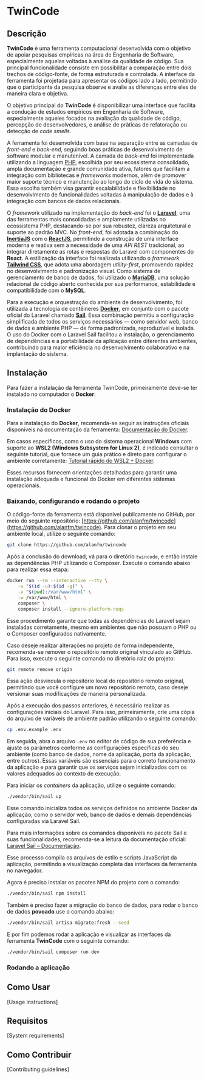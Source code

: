 # TwinCode

## Descrição

**TwinCode** é uma ferramenta computacional desenvolvida com o objetivo de apoiar pesquisas empíricas na área de Engenharia de Software, especialmente aquelas voltadas à análise da qualidade de código. Sua principal funcionalidade consiste em possibilitar a comparação entre dois trechos de código-fonte, de forma estruturada e controlada. A interface da ferramenta foi projetada para apresentar os códigos lado a lado, permitindo que o participante da pesquisa observe e avalie as diferenças entre eles de maneira clara e objetiva.

O objetivo principal do **TwinCode** é disponibilizar uma interface que facilita a condução de estudos empíricos em Engenharia de Software, especialmente aqueles focados na avaliação da qualidade de código, percepção de desenvolvedores, e análise de práticas de refatoração ou detecção de *code smells*.

A ferramenta foi desenvolvida com base na separação entre as camadas de *front-end* e *back-end*, seguindo boas práticas de desenvolvimento de software modular e manutenível. A camada de *back-end* foi implementada utilizando a linguagem [PHP](https://www.php.net/), escolhida por seu ecossistema consolidado, ampla documentação e grande comunidade ativa, fatores que facilitam a integração com bibliotecas e *frameworks* modernos, além de promover maior suporte técnico e manutenção ao longo do ciclo de vida do sistema. Essa escolha também visa garantir escalabilidade e flexibilidade no desenvolvimento de funcionalidades voltadas à manipulação de dados e à integração com bancos de dados relacionais.

O *framework* utilizado na implementação do *back-end* foi o [**Laravel**](https://laravel.com/), uma das ferramentas mais consolidadas e amplamente utilizadas no ecossistema PHP, destacando-se por sua robustez, clareza arquitetural e suporte ao padrão MVC. No *front-end*, foi adotada a combinação do [**InertiaJS**](https://inertiajs.com) com o [**ReactJS**](https://react.dev/), permitindo a construção de uma interface moderna e reativa sem a necessidade de uma *API REST* tradicional, ao integrar diretamente as rotas e respostas do Laravel com componentes do **React**. A estilização da interface foi realizada utilizando o *framework* [**Tailwind CSS**](https://tailwindcss.com/), que adota uma abordagem *utility-first*, promovendo rapidez no desenvolvimento e padronização visual. Como sistema de gerenciamento de banco de dados, foi utilizado o [**MariaDB**](https://mariadb.org/), uma solução relacional de código aberto conhecida por sua performance, estabilidade e compatibilidade com o **MySQL**.

Para a execução e orquestração do ambiente de desenvolvimento, foi utilizada a tecnologia de contêineres [**Docker**](https://www.docker.com/), em conjunto com o pacote oficial do Laravel chamado [**Sail**](https://laravel.com/docs/12.x/sail). Essa combinação permitiu a configuração simplificada de todos os serviços necessários — como servidor web, banco de dados e ambiente PHP — de forma padronizada, reproduzível e isolada. O uso do Docker com o Laravel Sail facilitou a instalação, o gerenciamento de dependências e a portabilidade da aplicação entre diferentes ambientes, contribuindo para maior eficiência no desenvolvimento colaborativo e na implantação do sistema.

## Instalação

Para fazer a instalação da ferramenta TwinCode, primeiramente deve-se ter instalado no computador o **Docker**:

### Instalação do Docker

Para a instalação do **Docker**, recomenda-se seguir as instruções oficiais disponíveis na documentação da ferramenta: [Documentação do Docker](https://docs.docker.com/).

Em casos específicos, como o uso do sistema operacional **Windows** com suporte ao **WSL2 (Windows Subsystem for Linux 2)**, é indicado consultar o seguinte tutorial, que fornece um guia prático e direto para configurar o ambiente corretamente: [Tutorial rápido do WSL2 + Docker](https://github.com/codeedu/wsl2-docker-quickstart).

Esses recursos fornecem orientações detalhadas para garantir uma instalação adequada e funcional do Docker em diferentes sistemas operacionais.

### Baixando, configurando e rodando o projeto

O código-fonte da ferramenta está disponível publicamente no GitHub, por meio do seguinte repositório: [https://github.com/alanfm/twincode](https://github.com/alanfm/twincode). Para clonar o projeto em seu ambiente local, utilize o seguinte comando:

```bash
git clone https://github.com/alanfm/twincode
```

Após a conclusão do download, vá para o diretório ``twincode``, e então instale as dependências PHP utilizando o Composer. Execute o comando abaixo para realizar essa etapa:

```bash
docker run --rm --interactive --tty \
    -u "$(id -u):$(id -g)" \
    -v "$(pwd):/var/www/html" \
    -w /var/www/html \
    composer \
    composer install --ignore-platform-reqs
```

Esse procedimento garante que todas as dependências do Laravel sejam instaladas corretamente, mesmo em ambientes que não possuam o PHP ou o Composer configurados nativamente.

Caso deseje realizar alterações no projeto de forma independente, recomenda-se remover o repositório remoto original vinculado ao GitHub. Para isso, execute o seguinte comando no diretório raiz do projeto:

```bash
git remote remove origin
```

Essa ação desvincula o repositório local do repositório remoto original, permitindo que você configure um novo repositório remoto, caso deseje versionar suas modificações de maneira personalizada.

Após a execução dos passos anteriores, é necessário realizar as configurações iniciais do Laravel. Para isso, primeiramente, crie uma cópia do arquivo de variáveis de ambiente padrão utilizando o seguinte comando:

```bash
cp .env.example .env
```

Em seguida, abra o arquivo `.env` no editor de código de sua preferência e ajuste os parâmetros conforme as configurações específicas do seu ambiente (como banco de dados, nome da aplicação, porta da aplicação, entre outros). Essas variáveis são essenciais para o correto funcionamento da aplicação e para garantir que os serviços sejam inicializados com os valores adequados ao contexto de execução.

Para iniciar os *containers* da aplicação, utilize o seguinte comando:

```bash
./vendor/bin/sail up
```

Esse comando inicializa todos os serviços definidos no ambiente Docker da aplicação, como o servidor web, banco de dados e demais dependências configuradas via Laravel Sail.

Para mais informações sobre os comandos disponíveis no pacote Sail e suas funcionalidades, recomenda-se a leitura da documentação oficial: [Laravel Sail – Documentação](https://laravel.com/docs/12.x/sail).


Esse processo compila os arquivos de estilo e scripts JavaScript da aplicação, permitindo a visualização completa das interfaces da ferramenta no navegador.

Agora é preciso instalar os pacotes NPM do projeto com o comando:

```bash
./vendor/bin/sail npm install
```

Também é preciso fazer a migração do banco de dados, para rodar o banco de dados **povoado** use o comando abaixo:

```bash
./vendor/bin/sail artisa migrate:fresh --seed
```

E por fim podemos rodar a aplicação e visualizar as interfaces da ferramenta **TwinCode** com o seguinte comando:

```bash
./vendor/bin/sail composer run dev
```


### Rodando a aplicação


## Como Usar

[Usage instructions]

## Requisitos

[System requirements]

## Como Contribuir

[Contributing guidelines]
